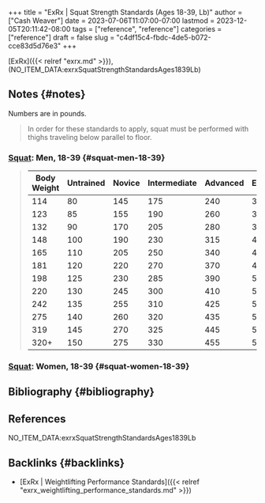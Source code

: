 +++
title = "ExRx | Squat Strength Standards (Ages 18-39, Lb)"
author = ["Cash Weaver"]
date = 2023-07-06T11:07:00-07:00
lastmod = 2023-12-05T20:11:42-08:00
tags = ["reference", "reference"]
categories = ["reference"]
draft = false
slug = "c4df15c4-fbdc-4de5-b072-cce83d5d76e3"
+++

[ExRx]({{< relref "exrx.md" >}}), (NO_ITEM_DATA:exrxSquatStrengthStandardsAges1839Lb)


## Notes {#notes}

Numbers are in pounds.

> In order for these standards to apply, squat must be performed with thighs traveling below parallel to floor.


### [Squat](https://exrx.net/WeightExercises/GluteusMaximus/BBSquat): Men, 18-39 {#squat-men-18-39}

> | Body Weight | Untrained | Novice | Intermediate | Advanced | Elite | World Record |
> |-------------|-----------|--------|--------------|----------|-------|--------------|
> | 114         | 80        | 145    | 175          | 240      | 320   | 528          |
> | 123         | 85        | 155    | 190          | 260      | 345   | 539          |
> | 132         | 90        | 170    | 205          | 280      | 370   | 550          |
> | 148         | 100       | 190    | 230          | 315      | 410   | 583          |
> | 165         | 110       | 205    | 250          | 340      | 445   | 660          |
> | 181         | 120       | 220    | 270          | 370      | 480   | 759          |
> | 198         | 125       | 230    | 285          | 390      | 505   | 803          |
> | 220         | 130       | 245    | 300          | 410      | 530   | 822          |
> | 242         | 135       | 255    | 310          | 425      | 550   | 858          |
> | 275         | 140       | 260    | 320          | 435      | 570   | 902          |
> | 319         | 145       | 270    | 325          | 445      | 580   | 921          |
> | 320+        | 150       | 275    | 330          | 455      | 595   | 1,080        |


### [Squat](https://exrx.net/WeightExercises/GluteusMaximus/BBSquat): Women, 18-39 {#squat-women-18-39}


## Bibliography {#bibliography}

## References

<style>.csl-entry{text-indent: -1.5em; margin-left: 1.5em;}</style><div class="csl-bib-body">
  <div class="csl-entry">NO_ITEM_DATA:exrxSquatStrengthStandardsAges1839Lb</div>
</div>


## Backlinks {#backlinks}

-   [ExRx | Weightlifting Performance Standards]({{< relref "exrx_weightlifting_performance_standards.md" >}})
